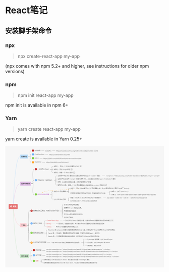 # React笔记
## 安装脚手架命令
### npx

> npx create-react-app my-app  

(npx comes with npm 5.2+ and higher, see instructions for older npm versions)


### npm

> npm init react-app my-app  

npm init <initializer> is available in npm 6+

### Yarn

> yarn create react-app my-app  

yarn create is available in Yarn 0.25+



![image-20220414083224689](images/image-20220414083224689.png)

